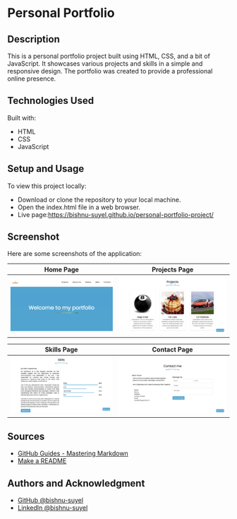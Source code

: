 # Personal Portfolio
## Description
This is a personal portfolio project built using HTML, CSS, and a bit of JavaScript. It showcases various projects and skills in a simple and responsive design. The portfolio was created to provide a professional online presence.

## Technologies Used
Built with:

- HTML
- CSS
- JavaScript

## Setup and Usage
To view this project locally:

- Download or clone the repository to your local machine.
- Open the index.html file in a web browser.
- Live page:https://bishnu-suyel.github.io/personal-portfolio-project/

## Screenshot
Here are some screenshots of the application:

| Home Page            | Projects Page                |
|--------------------------|--------------------------|
| ![Home Screenshot](/images/home.png) | ![Projects Screenshot](/images/projects.png) |

| Skills Page           | Contact Page      |
|--------------------------|--------------------------|
| ![Skills Screenshot](/images/skills.png) | ![Contact Screenshot](/images/contact.png) |

## Sources
- [GitHub Guides - Mastering Markdown](https://docs.github.com/en/get-started/writing-on-github/getting-started-with-writing-and-formatting-on-github/basic-writing-and-formatting-syntax)
- [Make a README](https://www.makeareadme.com/)

## Authors and Acknowledgment
- [GitHub @bishnu-suyel](https://github.com/bishnu-suyel)
- [LinkedIn @bishnu-suyel](https://www.linkedin.com/in/bishnu-suyel)
